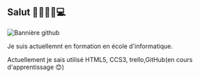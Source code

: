## Salut 👋👩🏻‍💻💻

![Bannière github](https://github.com/user-attachments/assets/4a244a76-fa42-4fcb-80b5-73f12483641f)



Je suis actuellemnt en formation en école d'informatique.

Actuellement je sais utilisé HTML5, CCS3, trello,GitHub(en cours d'apprentissage 😊) 
